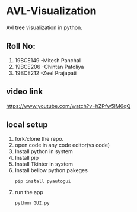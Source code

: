 # AVL-Visualization

Avl tree visualization in python.

## Roll No:

1. 19BCE149 -Mitesh Panchal
2. 19BCE206 -Chintan Patoliya
3. 19BCE212 -Zeel Prajapati

## video link

https://www.youtube.com/watch?v=hZPfw5lM6qQ
 
## local setup

1. fork/clone the repo.
2. open code in any code editor(vs code)
3. Install python in system
4. Install pip
5. Install Tkinter in system
6. Install bellow python pakeges
   ```
   pip install pyautogui
   ```
7. run the app
   ```
   python GUI.py
   ```
